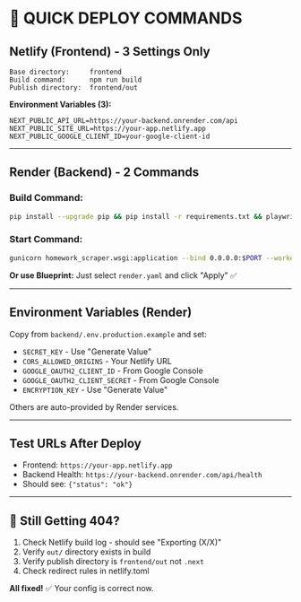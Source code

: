# 🚀 QUICK DEPLOY COMMANDS

## Netlify (Frontend) - 3 Settings Only

```
Base directory:     frontend
Build command:      npm run build
Publish directory:  frontend/out
```

**Environment Variables (3):**
```
NEXT_PUBLIC_API_URL=https://your-backend.onrender.com/api
NEXT_PUBLIC_SITE_URL=https://your-app.netlify.app
NEXT_PUBLIC_GOOGLE_CLIENT_ID=your-google-client-id
```

---

## Render (Backend) - 2 Commands

### Build Command:
```bash
pip install --upgrade pip && pip install -r requirements.txt && playwright install chromium && python manage.py collectstatic --no-input && python manage.py migrate
```

### Start Command:
```bash
gunicorn homework_scraper.wsgi:application --bind 0.0.0.0:$PORT --workers 2 --threads 4 --timeout 120
```

**Or use Blueprint:** Just select `render.yaml` and click "Apply" ✅

---

## Environment Variables (Render)

Copy from `backend/.env.production.example` and set:
- `SECRET_KEY` - Use "Generate Value"
- `CORS_ALLOWED_ORIGINS` - Your Netlify URL
- `GOOGLE_OAUTH2_CLIENT_ID` - From Google Console
- `GOOGLE_OAUTH2_CLIENT_SECRET` - From Google Console
- `ENCRYPTION_KEY` - Use "Generate Value"

Others are auto-provided by Render services.

---

## Test URLs After Deploy

- Frontend: `https://your-app.netlify.app`
- Backend Health: `https://your-backend.onrender.com/api/health`
- Should see: `{"status": "ok"}`

---

## 🐛 Still Getting 404?

1. Check Netlify build log - should see "Exporting (X/X)"
2. Verify `out/` directory exists in build
3. Verify publish directory is `frontend/out` not `.next`
4. Check redirect rules in netlify.toml

**All fixed!** ✅ Your config is correct now.
